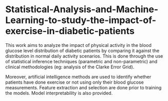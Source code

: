 # Statistical-Analysis-and-Machine-Learning-to-study-the-impact-of-exercise-in-diabetic-patients

This work aims to analyze the impact of physical activity in the blood glucose level distribution of diabetic patients by comparing it against the distribution in normal 
daily activity scenarios. This is done through the use of statistical inference techniques (parametric and non-parametric) and clinical methodologies (eg: analysis of the 
Clarke Error Grid).

Moreover, artificial intelligence methods are used to identify whether patients have done exercise or not using only their blood glucose measurements. Feature extraction 
and selection are done prior to training the models. Model interpretability is also provided.
